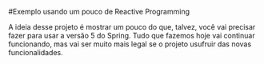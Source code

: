 #Exemplo usando um pouco de Reactive Programming

A ideia desse projeto é mostrar um pouco do que, talvez, você vai precisar fazer para usar a versão 5 do Spring. Tudo que fazemos hoje vai continuar funcionando, mas vai ser muito mais legal se o projeto usufruir das novas funcionalidades.

